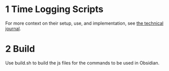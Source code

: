 # 1 Time Logging Scripts

For more context on their setup, use, and implementation, see [the technical journal](<https://github.com/LanHikari22/lan-setup-notes/blob/main/lan/by%20topic/tooling/obsidian/entries/2025/000%20Setting%20up%20time%20logging%20in%20Obsidian.md>).

# 2 Build

Use build.sh to build the js files for the commands to be used in Obsidian.